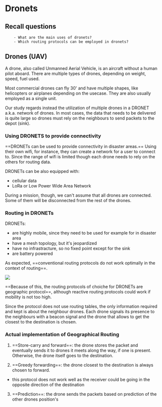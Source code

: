 # Dronets

## Recall questions
        - What are the main uses of dronets?
        - Which routing protocols can be employed in dronets?

## Drones (UAV)

A drone, also called Unmanned Aerial Vehicle, is an aircraft without a human pilot aboard.
There are multiple types of drones, depending on weight, speed, fuel used.

Most commercial drones can fly 30' and have multiple shapes, like helicopters or airplanes depending on the usecase.
They are also usually employed as a single unit.

Our study regards instead the utilization of multiple drones in a DRONET a.k.a. network of drones.
In most cases, the data that needs to be delivered is quite large so drones must rely on the
neighbours to send packets to the depot (sink).

### Using DRONETS to provide connectivity

==DRONETs can be used to provide connectivity in disaster areas.== Using their own wifi, for instance, they
can create a network for a user to connect to. Since the range of wifi is limited though each drone needs to
rely on the others for routing data.

DRONETs can be also equipped with:
- cellular data
- LoRa or Low Power Wide Area Network 

During a mission, though, we can't assume that all drones are connected. Some of them will be disconnected 
from the rest of the drones. 

### Routing in DRONETs

DRONETs:
- are highly mobile, since they need to be used for example for in disaster area
- have a mesh topology, but it's jeopardized
- have no infrastracture, so no fixed point except for the sink
- are battery powered

As expected, ==conventional routing protocols do not work optimally in the context of routing==.

![](../../../AN/dronets1.png)

==Because of this, the routing protocols of choiche for DRONETs are geographic protocol==, although reactive routing protocols could work if mobility is not too high.

Since the protocol does not use routing tables, the only information required and kept is about the neighbour drones.
Each drone signals its presence to the neighbours with a beacon signal and the drone that allows to get the closest to the destination is chosen.

### Actual implementation of Geographical Routing

1. ==Store-carry and forward==: the drone stores the packet and eventually sends it to drones it meets along the way, if one is present. Otherwise, the drone itself goes to the destination.

2. ==Greedy forwarding==: the drone closest to the destination is always chosen to forward.
- this protocol does not work well as the receiver could be going in the opposite direction of the destination 

3. ==Prediction==: the drone sends the packets based on prediction of the other drones position's 



